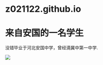 # z021122.github.io
<!DOCTYPE.html>
<html lang="zh-cn">
 <head>
 	<meta charset="utf-8"/>
 	<title>z021122</title>
 </head>
 <body>
 	<h1>来自安国的一名学生</h1>
 	<p>没错毕业于河北安国中学，曾经滴冀中第一中学.</p>
 <img src="file:///C:/Users/13785282056/Pictures/2020-10/mmexport1601949764381.jpg">
 </body>
 </html>

